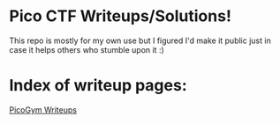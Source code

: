# Pico CTF Writeups/Solutions!

This repo is mostly for my own use but I figured I'd make it public just in case it helps others who stumble upon it :)

# Index of writeup pages:

[PicoGym Writeups]()
